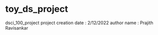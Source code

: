 # toy_ds_project
dsci_100_project
project creation date : 2/12/2022
author name : Prajith Ravisankar 
